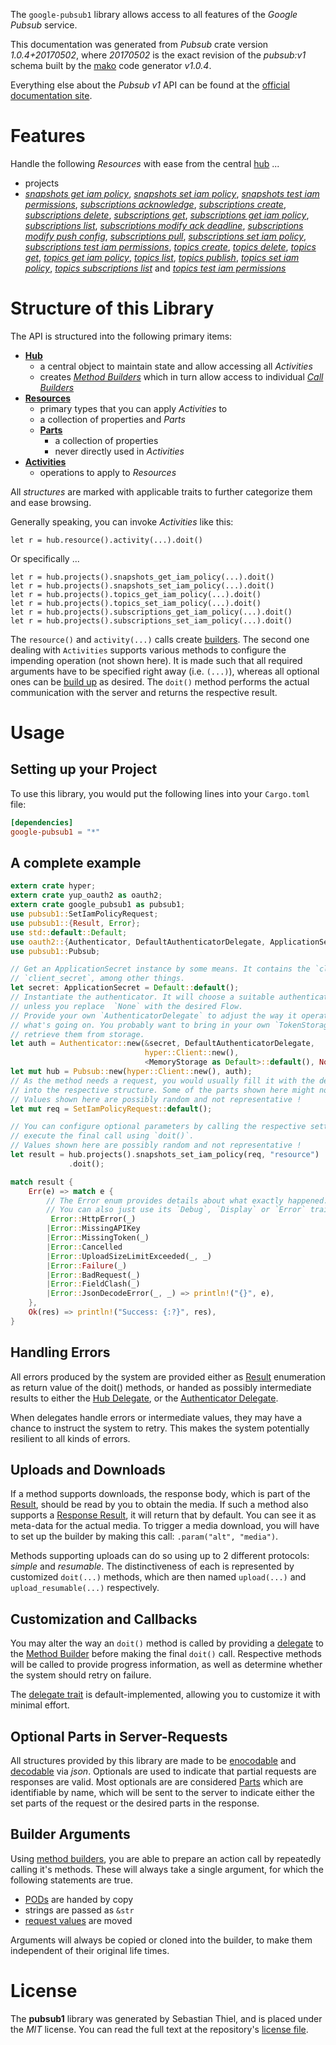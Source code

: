 <!---
DO NOT EDIT !
This file was generated automatically from 'src/mako/api/README.md.mako'
DO NOT EDIT !
-->
The `google-pubsub1` library allows access to all features of the *Google Pubsub* service.

This documentation was generated from *Pubsub* crate version *1.0.4+20170502*, where *20170502* is the exact revision of the *pubsub:v1* schema built by the [mako](http://www.makotemplates.org/) code generator *v1.0.4*.

Everything else about the *Pubsub* *v1* API can be found at the
[official documentation site](https://cloud.google.com/pubsub/docs).
# Features

Handle the following *Resources* with ease from the central [hub](https://docs.rs/google-pubsub1/1.0.4+20170502/google_pubsub1/struct.Pubsub.html) ... 

* projects
 * [*snapshots get iam policy*](https://docs.rs/google-pubsub1/1.0.4+20170502/google_pubsub1/struct.ProjectSnapshotGetIamPolicyCall.html), [*snapshots set iam policy*](https://docs.rs/google-pubsub1/1.0.4+20170502/google_pubsub1/struct.ProjectSnapshotSetIamPolicyCall.html), [*snapshots test iam permissions*](https://docs.rs/google-pubsub1/1.0.4+20170502/google_pubsub1/struct.ProjectSnapshotTestIamPermissionCall.html), [*subscriptions acknowledge*](https://docs.rs/google-pubsub1/1.0.4+20170502/google_pubsub1/struct.ProjectSubscriptionAcknowledgeCall.html), [*subscriptions create*](https://docs.rs/google-pubsub1/1.0.4+20170502/google_pubsub1/struct.ProjectSubscriptionCreateCall.html), [*subscriptions delete*](https://docs.rs/google-pubsub1/1.0.4+20170502/google_pubsub1/struct.ProjectSubscriptionDeleteCall.html), [*subscriptions get*](https://docs.rs/google-pubsub1/1.0.4+20170502/google_pubsub1/struct.ProjectSubscriptionGetCall.html), [*subscriptions get iam policy*](https://docs.rs/google-pubsub1/1.0.4+20170502/google_pubsub1/struct.ProjectSubscriptionGetIamPolicyCall.html), [*subscriptions list*](https://docs.rs/google-pubsub1/1.0.4+20170502/google_pubsub1/struct.ProjectSubscriptionListCall.html), [*subscriptions modify ack deadline*](https://docs.rs/google-pubsub1/1.0.4+20170502/google_pubsub1/struct.ProjectSubscriptionModifyAckDeadlineCall.html), [*subscriptions modify push config*](https://docs.rs/google-pubsub1/1.0.4+20170502/google_pubsub1/struct.ProjectSubscriptionModifyPushConfigCall.html), [*subscriptions pull*](https://docs.rs/google-pubsub1/1.0.4+20170502/google_pubsub1/struct.ProjectSubscriptionPullCall.html), [*subscriptions set iam policy*](https://docs.rs/google-pubsub1/1.0.4+20170502/google_pubsub1/struct.ProjectSubscriptionSetIamPolicyCall.html), [*subscriptions test iam permissions*](https://docs.rs/google-pubsub1/1.0.4+20170502/google_pubsub1/struct.ProjectSubscriptionTestIamPermissionCall.html), [*topics create*](https://docs.rs/google-pubsub1/1.0.4+20170502/google_pubsub1/struct.ProjectTopicCreateCall.html), [*topics delete*](https://docs.rs/google-pubsub1/1.0.4+20170502/google_pubsub1/struct.ProjectTopicDeleteCall.html), [*topics get*](https://docs.rs/google-pubsub1/1.0.4+20170502/google_pubsub1/struct.ProjectTopicGetCall.html), [*topics get iam policy*](https://docs.rs/google-pubsub1/1.0.4+20170502/google_pubsub1/struct.ProjectTopicGetIamPolicyCall.html), [*topics list*](https://docs.rs/google-pubsub1/1.0.4+20170502/google_pubsub1/struct.ProjectTopicListCall.html), [*topics publish*](https://docs.rs/google-pubsub1/1.0.4+20170502/google_pubsub1/struct.ProjectTopicPublishCall.html), [*topics set iam policy*](https://docs.rs/google-pubsub1/1.0.4+20170502/google_pubsub1/struct.ProjectTopicSetIamPolicyCall.html), [*topics subscriptions list*](https://docs.rs/google-pubsub1/1.0.4+20170502/google_pubsub1/struct.ProjectTopicSubscriptionListCall.html) and [*topics test iam permissions*](https://docs.rs/google-pubsub1/1.0.4+20170502/google_pubsub1/struct.ProjectTopicTestIamPermissionCall.html)




# Structure of this Library

The API is structured into the following primary items:

* **[Hub](https://docs.rs/google-pubsub1/1.0.4+20170502/google_pubsub1/struct.Pubsub.html)**
    * a central object to maintain state and allow accessing all *Activities*
    * creates [*Method Builders*](https://docs.rs/google-pubsub1/1.0.4+20170502/google_pubsub1/trait.MethodsBuilder.html) which in turn
      allow access to individual [*Call Builders*](https://docs.rs/google-pubsub1/1.0.4+20170502/google_pubsub1/trait.CallBuilder.html)
* **[Resources](https://docs.rs/google-pubsub1/1.0.4+20170502/google_pubsub1/trait.Resource.html)**
    * primary types that you can apply *Activities* to
    * a collection of properties and *Parts*
    * **[Parts](https://docs.rs/google-pubsub1/1.0.4+20170502/google_pubsub1/trait.Part.html)**
        * a collection of properties
        * never directly used in *Activities*
* **[Activities](https://docs.rs/google-pubsub1/1.0.4+20170502/google_pubsub1/trait.CallBuilder.html)**
    * operations to apply to *Resources*

All *structures* are marked with applicable traits to further categorize them and ease browsing.

Generally speaking, you can invoke *Activities* like this:

```Rust,ignore
let r = hub.resource().activity(...).doit()
```

Or specifically ...

```ignore
let r = hub.projects().snapshots_get_iam_policy(...).doit()
let r = hub.projects().snapshots_set_iam_policy(...).doit()
let r = hub.projects().topics_get_iam_policy(...).doit()
let r = hub.projects().topics_set_iam_policy(...).doit()
let r = hub.projects().subscriptions_get_iam_policy(...).doit()
let r = hub.projects().subscriptions_set_iam_policy(...).doit()
```

The `resource()` and `activity(...)` calls create [builders][builder-pattern]. The second one dealing with `Activities` 
supports various methods to configure the impending operation (not shown here). It is made such that all required arguments have to be 
specified right away (i.e. `(...)`), whereas all optional ones can be [build up][builder-pattern] as desired.
The `doit()` method performs the actual communication with the server and returns the respective result.

# Usage

## Setting up your Project

To use this library, you would put the following lines into your `Cargo.toml` file:

```toml
[dependencies]
google-pubsub1 = "*"
```

## A complete example

```Rust
extern crate hyper;
extern crate yup_oauth2 as oauth2;
extern crate google_pubsub1 as pubsub1;
use pubsub1::SetIamPolicyRequest;
use pubsub1::{Result, Error};
use std::default::Default;
use oauth2::{Authenticator, DefaultAuthenticatorDelegate, ApplicationSecret, MemoryStorage};
use pubsub1::Pubsub;

// Get an ApplicationSecret instance by some means. It contains the `client_id` and 
// `client_secret`, among other things.
let secret: ApplicationSecret = Default::default();
// Instantiate the authenticator. It will choose a suitable authentication flow for you, 
// unless you replace  `None` with the desired Flow.
// Provide your own `AuthenticatorDelegate` to adjust the way it operates and get feedback about 
// what's going on. You probably want to bring in your own `TokenStorage` to persist tokens and
// retrieve them from storage.
let auth = Authenticator::new(&secret, DefaultAuthenticatorDelegate,
                              hyper::Client::new(),
                              <MemoryStorage as Default>::default(), None);
let mut hub = Pubsub::new(hyper::Client::new(), auth);
// As the method needs a request, you would usually fill it with the desired information
// into the respective structure. Some of the parts shown here might not be applicable !
// Values shown here are possibly random and not representative !
let mut req = SetIamPolicyRequest::default();

// You can configure optional parameters by calling the respective setters at will, and
// execute the final call using `doit()`.
// Values shown here are possibly random and not representative !
let result = hub.projects().snapshots_set_iam_policy(req, "resource")
             .doit();

match result {
    Err(e) => match e {
        // The Error enum provides details about what exactly happened.
        // You can also just use its `Debug`, `Display` or `Error` traits
         Error::HttpError(_)
        |Error::MissingAPIKey
        |Error::MissingToken(_)
        |Error::Cancelled
        |Error::UploadSizeLimitExceeded(_, _)
        |Error::Failure(_)
        |Error::BadRequest(_)
        |Error::FieldClash(_)
        |Error::JsonDecodeError(_, _) => println!("{}", e),
    },
    Ok(res) => println!("Success: {:?}", res),
}

```
## Handling Errors

All errors produced by the system are provided either as [Result](https://docs.rs/google-pubsub1/1.0.4+20170502/google_pubsub1/enum.Result.html) enumeration as return value of 
the doit() methods, or handed as possibly intermediate results to either the 
[Hub Delegate](https://docs.rs/google-pubsub1/1.0.4+20170502/google_pubsub1/trait.Delegate.html), or the [Authenticator Delegate](https://docs.rs/yup-oauth2/*/yup_oauth2/trait.AuthenticatorDelegate.html).

When delegates handle errors or intermediate values, they may have a chance to instruct the system to retry. This 
makes the system potentially resilient to all kinds of errors.

## Uploads and Downloads
If a method supports downloads, the response body, which is part of the [Result](https://docs.rs/google-pubsub1/1.0.4+20170502/google_pubsub1/enum.Result.html), should be
read by you to obtain the media.
If such a method also supports a [Response Result](https://docs.rs/google-pubsub1/1.0.4+20170502/google_pubsub1/trait.ResponseResult.html), it will return that by default.
You can see it as meta-data for the actual media. To trigger a media download, you will have to set up the builder by making
this call: `.param("alt", "media")`.

Methods supporting uploads can do so using up to 2 different protocols: 
*simple* and *resumable*. The distinctiveness of each is represented by customized 
`doit(...)` methods, which are then named `upload(...)` and `upload_resumable(...)` respectively.

## Customization and Callbacks

You may alter the way an `doit()` method is called by providing a [delegate](https://docs.rs/google-pubsub1/1.0.4+20170502/google_pubsub1/trait.Delegate.html) to the 
[Method Builder](https://docs.rs/google-pubsub1/1.0.4+20170502/google_pubsub1/trait.CallBuilder.html) before making the final `doit()` call. 
Respective methods will be called to provide progress information, as well as determine whether the system should 
retry on failure.

The [delegate trait](https://docs.rs/google-pubsub1/1.0.4+20170502/google_pubsub1/trait.Delegate.html) is default-implemented, allowing you to customize it with minimal effort.

## Optional Parts in Server-Requests

All structures provided by this library are made to be [enocodable](https://docs.rs/google-pubsub1/1.0.4+20170502/google_pubsub1/trait.RequestValue.html) and 
[decodable](https://docs.rs/google-pubsub1/1.0.4+20170502/google_pubsub1/trait.ResponseResult.html) via *json*. Optionals are used to indicate that partial requests are responses 
are valid.
Most optionals are are considered [Parts](https://docs.rs/google-pubsub1/1.0.4+20170502/google_pubsub1/trait.Part.html) which are identifiable by name, which will be sent to 
the server to indicate either the set parts of the request or the desired parts in the response.

## Builder Arguments

Using [method builders](https://docs.rs/google-pubsub1/1.0.4+20170502/google_pubsub1/trait.CallBuilder.html), you are able to prepare an action call by repeatedly calling it's methods.
These will always take a single argument, for which the following statements are true.

* [PODs][wiki-pod] are handed by copy
* strings are passed as `&str`
* [request values](https://docs.rs/google-pubsub1/1.0.4+20170502/google_pubsub1/trait.RequestValue.html) are moved

Arguments will always be copied or cloned into the builder, to make them independent of their original life times.

[wiki-pod]: http://en.wikipedia.org/wiki/Plain_old_data_structure
[builder-pattern]: http://en.wikipedia.org/wiki/Builder_pattern
[google-go-api]: https://github.com/google/google-api-go-client

# License
The **pubsub1** library was generated by Sebastian Thiel, and is placed 
under the *MIT* license.
You can read the full text at the repository's [license file][repo-license].

[repo-license]: https://github.com/Byron/google-apis-rsblob/master/LICENSE.md
